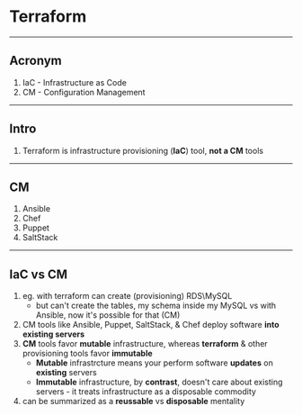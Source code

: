 # Terraform

---

## Acronym
1. IaC - Infrastructure as Code
2. CM - Configuration Management

---

## Intro
1. Terraform is infrastructure provisioning (**IaC**) tool, **not a CM** tools

---

## CM
1. Ansible
2. Chef
3. Puppet
4. SaltStack

---

## IaC vs CM
1. eg. with terraform can create (provisioning) RDS\MySQL 
   * but can't create the tables, my schema inside my MySQL vs with Ansible, now it's possible for that (CM)
2. CM tools like Ansible, Puppet, SaltStack, & Chef deploy software **into** **existing servers**
3. **CM** tools favor **mutable** infrastructure, whereas **terraform** & other provisioning tools favor **immutable**
   * **Mutable** infrastrcture means your perform software **updates** on **existing** servers
   * **Immutable** infrastructure, by **contrast**, doesn't care about existing servers - it treats infrastructure as a disposable commodity
4. can be summarized as a **reussable** vs **disposable** mentality
